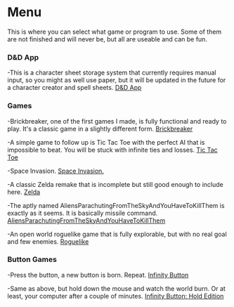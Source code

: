 # Menu

This is where you can select what game or program to use. Some of them are not finished and will never be, but all are useable and can be fun.

### D&D App
-This is a character sheet storage system that currently requires manual input, so you might as well use paper, but it will be updated in the future for a character creator and spell sheets.
[D&D App](D&D)

### Games
-Brickbreaker, one of the first games I made, is fully functional and ready to play. It's a classic game in a slightly different form.
[Brickbreaker](brickBreaker)

-A simple game to follow up is Tic Tac Toe with the perfect AI that is impossible to beat. You will be stuck with infinite ties and losses.
[Tic Tac Toe](TicTacToe)

-Space Invasion.
[Space Invasion.](spaceInvasion/spaceInvasion)

-A classic Zelda remake that is incomplete but still good enough to include here.
[Zelda](Zelda/zelda)

-The aptly named AliensParachutingFromTheSkyAndYouHaveToKillThem is exactly as it seems. It is basically missile command.
[AliensParachutingFromTheSkyAndYouHaveToKillThem](aliensParachutingFromTheSkyAndYouHaveToKillThem)

-An open world roguelike game that is fully explorable, but with no real goal and few enemies.
[Roguelike](roguelike)

### Button Games
-Press the button, a new button is born. Repeat.
[Infinity Button](infinityButton)

-Same as above, but hold down the mouse and watch the world burn. Or at least, your computer after a couple of minutes.
[Infinity Button: Hold Edition](infinityButtonHold)

